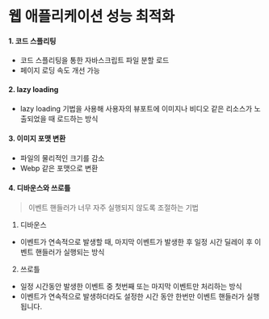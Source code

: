 # 웹 애플리케이션 성능 최적화

#### 1. 코드 스플리팅

- 코드 스플리팅을 통한 자바스크립트 파일 분할 로드
- 페이지 로딩 속도 개선 가능

#### 2. lazy loading

- lazy loading 기법을 사용해 사용자의 뷰포트에 이미지나 비디오 같은 리소스가 노출되었을 때 로드하는 방식

#### 3. 이미지 포맷 변환

- 파일의 물리적인 크기를 감소
- Webp 같은 포맷으로 변환

#### 4. 디바운스와 쓰로틀

> 이벤트 핸들러가 너무 자주 실행되지 않도록 조절하는 기법

1. 디바운스
- 이벤트가 연속적으로 발생할 때, 마지막 이벤트가 발생한 후 일정 시간 딜레이 후 이벤트 핸들러가 실행되는 방식

2. 쓰로틀
- 일정 시간동안 발생한 이벤트 중 첫번째 또는 마지막 이벤트만 처리하는 방식
- 이벤트가 연속적으로 발생하더라도 설정한 시간 동안 한번만 이벤트 핸들러가 실행됩니다.
